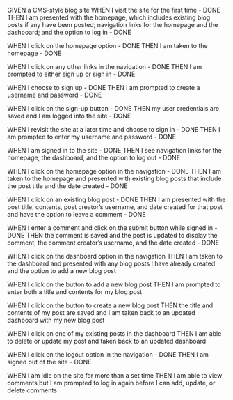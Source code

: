 GIVEN a CMS-style blog site
WHEN I visit the site for the first time - DONE
THEN I am presented with the homepage, which includes existing blog posts if any have been posted; navigation links for the homepage and the dashboard; and the option to log in - DONE

WHEN I click on the homepage option - DONE
THEN I am taken to the homepage - DONE

WHEN I click on any other links in the navigation - DONE
THEN I am prompted to either sign up or sign in - DONE

WHEN I choose to sign up  - DONE
THEN I am prompted to create a username and password - DONE

WHEN I click on the sign-up button - DONE
THEN my user credentials are saved and I am logged into the site - DONE

WHEN I revisit the site at a later time and choose to sign in - DONE
THEN I am prompted to enter my username and password - DONE

WHEN I am signed in to the site - DONE
THEN I see navigation links for the homepage, the dashboard, and the option to log out - DONE

WHEN I click on the homepage option in the navigation - DONE
THEN I am taken to the homepage and presented with existing blog posts that include the post title and the date created - DONE

WHEN I click on an existing blog post - DONE
THEN I am presented with the post title, contents, post creator’s username, and date created for that post and have the option to leave a comment - DONE

WHEN I enter a comment and click on the submit button while signed in - DONE
THEN the comment is saved and the post is updated to display the comment, the comment creator’s username, and the date created - DONE

WHEN I click on the dashboard option in the navigation 
THEN I am taken to the dashboard and presented with any blog posts I have already created and the option to add a new blog post

WHEN I click on the button to add a new blog post
THEN I am prompted to enter both a title and contents for my blog post

WHEN I click on the button to create a new blog post
THEN the title and contents of my post are saved and I am taken back to an updated dashboard with my new blog post

WHEN I click on one of my existing posts in the dashboard
THEN I am able to delete or update my post and taken back to an updated dashboard

WHEN I click on the logout option in the navigation - DONE
THEN I am signed out of the site - DONE

WHEN I am idle on the site for more than a set time
THEN I am able to view comments but I am prompted to log in again before I can add, update, or delete comments